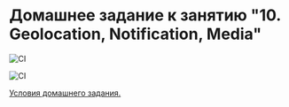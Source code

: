 # Домашнее задание к занятию "10. Geolocation, Notification, Media"

![CI](https://github.com/DnD-developer/ahj-homeworks-media/actions/workflows/deploy.yml/badge.svg?branch=master)

![CI](https://github.com/DnD-developer/ahj-homeworks-media/actions/workflows/build.yml/badge.svg?branch=dev)

[Условия домашнего задания.](https://github.com/netology-code/ahj-homeworks/tree/video/media)
